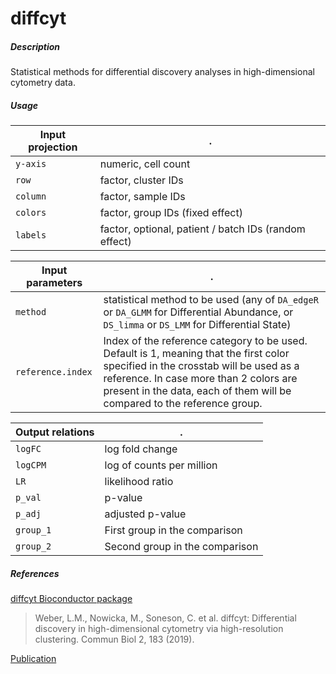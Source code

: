 # diffcyt

##### Description

Statistical methods for differential discovery analyses in high-dimensional cytometry data.

##### Usage

Input projection|.
---|---
`y-axis`        | numeric, cell count
`row`           | factor, cluster IDs 
`column`        | factor, sample IDs 
`colors`        | factor, group IDs (fixed effect)
`labels`        | factor, optional, patient / batch IDs (random effect)

Input parameters|.
---|---
`method`          | statistical method to be used (any of `DA_edgeR` or `DA_GLMM` for Differential Abundance, or `DS_limma` or `DS_LMM` for Differential State)
`reference.index` | Index of the reference category to be used. Default is 1, meaning that the first color specified in the crosstab will be used as a reference. In case more than 2 colors are present in the data, each of them will be compared to the reference group.

Output relations|.
---|---
`logFC`     | log fold change
`logCPM`    | log of counts per million
`LR`        | likelihood ratio
`p_val`     | p-value
`p_adj`     | adjusted p-value
`group_1`     | First group in the comparison
`group_2`     | Second group in the comparison

##### References

[diffcyt Bioconductor package](https://www.bioconductor.org/packages/release/bioc/html/diffcyt.html)

> Weber, L.M., Nowicka, M., Soneson, C. et al. diffcyt: Differential discovery in high-dimensional cytometry via high-resolution clustering. Commun Biol 2, 183 (2019). 

[Publication](https://doi.org/10.1038/s42003-019-0415-5)

